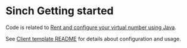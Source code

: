 # Sinch Getting started 

Code is related to [Rent and configure your virtual number using Java](https://developers.sinch.com/docs/numbers/getting-started/java-sdk/rentandconfig).

See [Client template README](https://github.com/sinch/sinch-sdk-java-quickstart/blob/main/templates/client/README.md) for details about configuration and usage.
